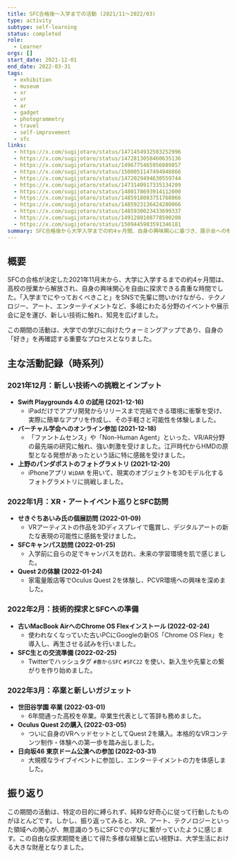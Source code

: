 ```yaml
---
title: SFC合格後〜入学までの活動 (2021/11〜2022/03)
type: activity
subtype: self-learning
status: completed
role:
  - Learner
orgs: []
start_date: 2021-12-01
end_date: 2022-03-31
tags:
  - exhibition
  - museum
  - xr
  - vr
  - ar
  - gadget
  - photogrammetry
  - travel
  - self-improvement
  - sfc
links:
  - https://x.com/sugijotaro/status/1471454932503252996
  - https://x.com/sugijotaro/status/1472813058460635136
  - https://x.com/sugijotaro/status/1496775465956089857
  - https://x.com/sugijotaro/status/1500051147494948866
  - https://x.com/sugijotaro/status/1472029494630559744
  - https://x.com/sugijotaro/status/1473140917335134209
  - https://x.com/sugijotaro/status/1480178693914112000
  - https://x.com/sugijotaro/status/1485918083751768066
  - https://x.com/sugijotaro/status/1485923136424280066
  - https://x.com/sugijotaro/status/1485930023433699337
  - https://x.com/sugijotaro/status/1491280108778590208
  - https://x.com/sugijotaro/status/1509445983591346181
summary: SFC合格後から大学入学までの約4ヶ月間、自身の興味関心に基づき、展示会への参加、ガジェットの試用、旅行、技術習得など多岐にわたる活動を行った記録。
---
```


## 概要

SFCの合格が決定した2021年11月末から、大学に入学するまでの約4ヶ月間は、高校の授業から解放され、自身の興味関心を自由に探求できる貴重な時間でした。「入学までにやっておくべきこと」をSNSで先輩に問いかけながら、テクノロジー、アート、エンターテイメントなど、多岐にわたる分野のイベントや展示会に足を運び、新しい技術に触れ、知見を広げました。

この期間の活動は、大学での学びに向けたウォーミングアップであり、自身の「好き」を再確認する重要なプロセスとなりました。

## 主な活動記録（時系列）

### 2021年12月：新しい技術への挑戦とインプット
- **Swift Playgrounds 4.0 の試用 (2021-12-16)**
  - iPadだけでアプリ開発からリリースまで完結できる環境に衝撃を受け、実際に簡単なアプリを作成し、その手軽さと可能性を体験しました。
- **バーチャル学会へのオンライン参加 (2021-12-18)**
  - 「ファントムセンス」や「Non-Human Agent」といった、VR/AR分野の最先端の研究に触れ、強い刺激を受けました。江戸時代からHMDの原型となる発想があったという話に特に感銘を受けました。
- **上野のパンダポストのフォトグラメトリ (2021-12-20)**
  - iPhoneアプリ `WiDAR` を用いて、現実のオブジェクトを3Dモデル化するフォトグラメトリに挑戦しました。

### 2022年1月：XR・アートイベント巡りとSFC訪問
- **せきぐちあいみ氏の個展訪問 (2022-01-09)**
  - VRアーティストの作品を3Dディスプレイで鑑賞し、デジタルアートの新たな表現の可能性に感銘を受けました。
- **SFCキャンパス訪問 (2022-01-25)**
  - 入学前に自らの足でキャンパスを訪れ、未来の学習環境を肌で感じました。
- **Quest 2の体験 (2022-01-24)**
  - 家電量販店等でOculus Quest 2を体験し、PCVR環境への興味を深めました。

### 2022年2月：技術的探求とSFCへの準備
- **古いMacBook AirへのChrome OS Flexインストール (2022-02-24)**
  - 使われなくなっていた古いPCにGoogleの新OS「Chrome OS Flex」を導入し、再生させる試みを行いました。
- **SFC生との交流準備 (2022-02-25)**
  - Twitterでハッシュタグ `#春からSFC` `#SFC22` を使い、新入生や先輩との繋がりを作り始めました。

### 2022年3月：卒業と新しいガジェット
- **世田谷学園 卒業 (2022-03-01)**
  - 6年間通った高校を卒業。卒業生代表として答辞も務めました。
- **Oculus Quest 2の購入 (2022-03-05)**
  - ついに自身のVRヘッドセットとしてQuest 2を購入。本格的なVRコンテンツ制作・体験への第一歩を踏み出しました。
- **日向坂46 東京ドーム公演への参加 (2022-03-31)**
  - 大規模なライブイベントに参加し、エンターテイメントの力を体感しました。

## 振り返り
この期間の活動は、特定の目的に縛られず、純粋な好奇心に従って行動したものがほとんどです。しかし、振り返ってみると、XR、アート、テクノロジーといった領域への関心が、無意識のうちにSFCでの学びに繋がっていたように感じます。この自由な探求期間を通じて得た多様な経験と広い視野は、大学生活における大きな財産となりました。 